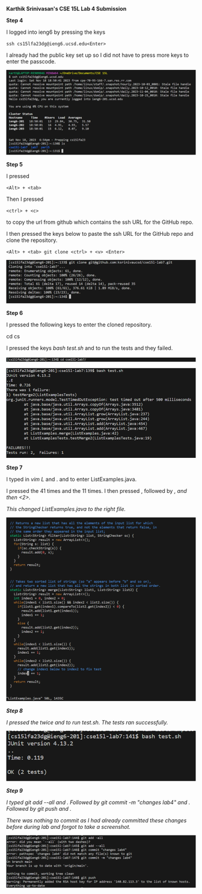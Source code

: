 **Karthik Srinivasan's CSE 15L Lab 4 Submission**

**Step 4**

I logged into ieng6 by pressing the keys 

~~~
ssh cs15lfa23dg@ieng6.ucsd.edu<Enter>
~~~

I already had the public key set up so I did not have to press more keys to enter the passcode.

![Image](CSE15LLab4Pic1.png)

**Step 5**

I pressed 

~~~
<Alt> + <tab>
~~~

Then I pressed 
~~~
<ctrl> + <c>
~~~

to copy the url from github which contains the ssh URL for the GitHub repo.

I then pressed the keys below to paste the ssh URL for the GitHub repo and clone the repository.

~~~
<Alt> + <tab> git clone <ctrl> + <v> <Enter>
~~~

![Image](CSE15LLab4Pic2.png)

**Step 6**

I pressed the following keys to enter the cloned repository.

  cd cs <Tab> <Enter>

I pressed the keys *bash test.sh* and <Enter> to run the tests and they failed.

![Image](CSE15LLab4Pic3.png)

![Image](CSE15LLab4Pic4.png)

**Step 7**

I typed in *vim L* <Tab> and . <Tab> and <Enter> to enter ListExamples.java.

I pressed the <down> 41 times and the <right> 11 times. I then pressed <x>, followed by <i>, and then <2>.

This changed ListExamples.java to the right file.

![Image](CSE15LLab4Pic5.png)

**Step 8**

I pressed the <up> twice and <Enter> to run test.sh. The tests ran successfully.

![Image](CSE15LLab4Pic6.png)

**Step 9**

I typed *git add --all* and <Enter>. Followed by *git commit -m "changes lab4"* and <Enter>. Followed by *git push* and <Enter>.

There was nothing to commit as I had already committed these changes before during lab and forgot to take a screenshot.

![Image](CSE15LLab4Pic7.png)
